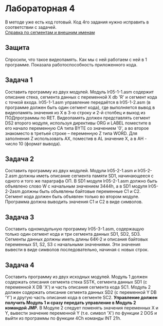 # Лабораторная 4 
В методе уже есть код готовый. Код 4го задания нужно исправить в соответствии с задачей.  
[Справка по сегментам и внешним именам](https://github.com/Winterpuma/bmstu_MDPL/wiki/lab_04)

## Защита  
Спросили, что такое видеопамять. Как мы с ней работаем с ней в 1 программе. 
Показала работоспособность приложенного кода. 

## Задача 1
Составить программу из двух модулей. 
Модуль lr05-1-1.asm содержит описание стека, сегмента данных с переменной X db 'R'  и сегмент кода с точкой входа. 
lr05-1-1.asm управление передаётся в lr05-1-2.asm (в программе должен быть один сегмент кода), 
где выполняется вывод в видеопамять значения из X в 3-ю строку и 2-й столбец и выход из ПОДпрограммы по RET. 
Видеопамять должен представлять сегмент DS2 второго модуля, используя директивы ORG и LABEL поместите в его начало 
переменную CA типа BYTE со значением '0', а во второе знакоместо в третьей строке – переменную Z типа WORD. 
Для заполнения Z использовать AX, поместив в AL значение X, а в AH - число 10 (формат вывода). 

## Задача 2
Составить программу из двух модулей. 
Модули lr05-2-1.asm и lr05-2-2.asm должны иметь описание сегмента памяти SD1, 
начинающееся с одного и того же параграфа ОП. В SD1 модуля lr05-2-1.asm должно быть объявлено слово W с начальным значением 3444h, 
а в SD1 модуля lr05-2-2asm должны быть объявлены байтовые переменные C1 и C2. 
Сегмент кода должен быть объявлен только во втором модуле. Программа должна выводить значения  C1 и C2 в виде символов.  

## Задача 3
Составить одномодульную программу lr05-3-1.asm, содержащую только один сегмент кода и три сегмента данных SD1, SD2, SD3. 
Сегменты данных должны иметь длины 64К-2 и описания байтовых переменных S1, S2, S3 с начальными значениями. 
Эти значения вывести в виде символов последовательно, начиная с новых строк. 

## Задача 4
Составить программу из двух исходных модулей. Модуль 1 должен содержать описания сегмента стека SSTK, сегмента данных SD1 
(с переменной X    DB   'X')  и часть описания сегмента кода SC1. 
Модуль 2 должен содержать описание сегмента данных SD2 (с переменной Y   DB   'Y') и другую часть описания кода в сегменте SC2. 
**Управление должен получить Модуль 1 и сразу передать управление в Модуль 2 командой JMP.** 
В Модуле 2 следует поменять значения переменных X и Y, вывести значение переменной Y (т.е. символ 'X') по функции 2 DOS и 
выйти из программы по функции 4Ch команды INT 21h.
